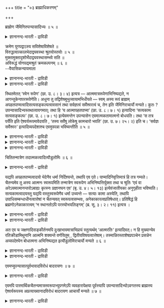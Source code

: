 +++
title = "०३ ब्राह्माधिकरणम्"

+++

ब्राह्मेण जैमिनिरुपन्यासादिभ्यः ॥ ५ ॥  
<details><summary>ज्ञानानन्द-भारती - द्राविडी</summary>

प्राह्मेण जैमिनिरुबन्यासादिप्य: ॥ ५ ॥
</details>

क्रमेण युगपद्वाऽस्य सविशेषाविशेषते ॥  
विरुद्धत्वात्कालभेदाद्व्यवस्था श्रुतयोस्तयोः ॥ ५ ॥  
मुक्तामुक्तादृशोर्भेदाद्व्यवस्थासम्भवे सति ॥  
अविरूद्धं योगपद्यमश्रुतं क्रमकल्पनम् ॥ ६ ॥  
--वैयासिकन्यायमाला

<details><summary>ज्ञानानन्द-भारती - द्राविडी</summary>

इवऩुक्कु सगुणमायिरुत्तल्, निर्गुणमायिरुत्तल् इरण्डुम् वरिसैयाग एऱ्पडुगिऱदा? अल्लदु समगालत् तिलेये? अन्द इरण्डु सुरुदिगळुम् विरुत्तमायिरुप्पदाल्, कालत्तिऩ् वित्यासत्तिऩाल् वियवस्तै।
</details>

<details><summary>ज्ञानानन्द-भारती - द्राविडी</summary>

मुक्तऩुडैय पार्वै, मुक्तऩल्लादवऩुडैय पार्वै इवैगळुक्कुळ् उळ्ळ पेदत्तिऩाल् वियवस्तै सम्बविक्किऱबडियाल्, समगालत्तिल् इरण्डुमिरुप्पदु विरुत्तमिल्लै। वरिसैयॆऩ्ऱु कल्बिप्पदु केट्कप्पडाददु (वेदत्तिल् काणाददु)।
</details>

स्थितमेतत् ‘स्वेन रूपेण’ (छा. उ. ८। ३। ४) इत्यत्र — आत्ममात्ररूपेणाभिनिष्पद्यते, न आगन्तुकेनापररूपेणेति। अधुना तु तद्विशेषबुभुत्सायामभिधीयते — स्वम् अस्य रूपं ब्राह्मम् अपहतपाप्मत्वादिसत्यसङ्कल्पत्वावसानं तथा सर्वज्ञत्वं सर्वेश्वरत्वं च, तेन इति जैमिनिराचार्यो मन्यते। कुतः ? उपन्यासादिभ्यस्तथात्वावगमात्; तथा हि ‘य आत्मापहतपाप्मा’ (छा. उ. ८। ७। १) इत्यादिना ‘सत्यकामः सत्यसङ्कल्पः’ (छा. उ. ८। ७। १) इत्येवमन्तेन उपन्यासेन एवमात्मकतामात्मनो बोधयति। तथा ‘स तत्र पर्येति इति ऐश्वर्यरूपमावेदयति , ‘तस्य सर्वेषु लोकेषु कामचारो भवति’ (छा. उ. ७। २५। २) इति च। ‘सर्वज्ञः सर्वेश्वरः’ इत्यादिव्यपदेशाश्च एवमुपपन्ना भविष्यन्तीति ॥ ५ ॥

<details><summary>ज्ञानानन्द-भारती - द्राविडी</summary>

(मुक्तऩ् सत्यगामत्वम् मुदलाऩ विसेषङ् गळुडऩ् कूडिऩवऩा अल्लदु निर्विसेष सैदऩ्य मात्र स्वरूबऩा ऎऩ्ऱु सन्देहम्। जैमिऩि मुदल् पक्षत्तैयुम् ओௗटुलोमि इरण्डावदु पक्षत्तैयुम् कूऱुगिऱार्गळ्। जैमिऩि विसेषङ्गळ् सत्यमॆऩ्ऱुम् ऒळडुलोमि असत् ऎऩ्ऱुम् कूऱुगिऱार्। सविसेषम् निर्विसेषम् इरण्डुम् ऒऩ्ऱुक्कॊऩ्ऱु विरुत्तमादलाल् मुदलिल् सविसेषमायुम् पिऩ्ऩाल् निर्विसेषमायुमा किऱाऩ् ऎऩ्ऱु पूर्वबक्षम्।
</details>

<details><summary>ज्ञानानन्द-भारती - द्राविडी</summary>

निर्विसेषम्दाऩ्। सत्यम्। विसेषम् सत्यमुमल्ल। असत्तुमल्ल। पॊय्याऩवै। आगवे उलगप्पार्वै यिल् सविसेषमागत् तोऩ्ऱिऩालुम् मुक्तऩुडैय पार्वैयिल् मुक्तऩ् निर्विसेष सैदऩ्य स्वरूबऩ्दाऩ् ऎऩ्ऱु सित्तान्दम्। इदुवे पादरायणमदम्।)
</details>

<details><summary>ज्ञानानन्द-भारती - द्राविडी</summary>

“तऩ्ऩुडैय रूबत्तुडऩ् (सान् VIII३–४;) ऎऩ्बदिल् आत्मावाग मात्तिरमिरुक्कुम् रूबत्तुडऩ् एऱ्पडुगिऱाऩ्, पुदिदागवरुम् वेऱु ऎन्द रूबत्तुडऩिल्लैयॆऩ्बदु तीर्माऩिक्कप् पट्टदु। इप्पॊऴुदु अदऩ् विसेषत्तै अऱिय विरुम्बुम्बोदु सॊल्लप्पडुगिऱदु; इवऩुडैय 'तऩ्रूबम्' ऎऩ्बदु पिरह्मत्तिऩ् स्वरूबम्, पाबमऱ्ऱदु ऎऩ्बदु मुदल् सत्य सङ्गल्बत्तऩ्मै वरैयिलुळ्ळदुम् अप्पडिये सर्वक्ञत्तऩ्मै, सर्वेसुवरत्तऩ्मैयुम् ; इन्द स्वरूबत्तुडऩ् आगिऱाऩ् ऎऩ्ऱु जैमिऩि आसार्यार् ऎण्णुगिऱार्। एऩ्? उबऩ्यासम् मुदलियदि लिरुन्दु अव्विदमिरुप्पदागत् तॆरिवदाल् अप्पडिये " ऎन्द आत्मा पाबमऱ्ऱवरो?'' (सान् VIII ७-१) ऎऩ्बदु मुदलाऩदाय् “सत्यगामऩ् सत्य सङ्गल्बऩ्” (VIII-७-१) ऎऩ्ऱु मुडिवुळ्ळदायुळ्ळ उबऩ्यासत्तिऩाल् आत्माविऱ्कु इव्विदम् स्वरूबत्तुडऩिरुक्कुम् तऩ्मैयै काट्टुगिऱदु। अप्पडिये "अवऩ् अङ्गे साप्पिट्टुक्कॊण्डु, विळैयाडिक्कॊण्डु रमित्तुक् कॊण्डु सुऱ्ऱिवरुगिऱाऩ्”। (सान् VIII १२-३) ऎऩ्ऱु ईसुवर सम्बन्दमाऩ रूबत्तै तॆरिविक्किऱदु “अवऩुक्कु ऎल्ला उलगङ्गळिलुम् इष्टप्पडि सञ्जारम् एऱ्पडुगिऱदु” (सान् VII-२५-२) ऎऩ्ऱुम्, "सर्वक्ञर्, सर्वेसुवरर्" ऎऩ्बदु मुदलाऩ कुऱिप्पिडुवदुम्गूड इव्विदम् पॊरुत्तमा किऩ्ऱऩ ऎऩ्ऱु।
</details>

चितितन्मात्रेण तदात्मकत्वादित्यौडुलोमिः ॥ ६ ॥  
<details><summary>ज्ञानानन्द-भारती - द्राविडी</summary>

सिदिदन्मात्रेण तदात्मगत्वादित्यौडुलोमि: ॥ ६ ॥
</details>

यद्यपि अपहतपाप्मत्वादयो भेदेनैव धर्मा निर्दिश्यन्ते, तथापि एव एते। पाप्मादिनिवृत्तिमात्रं हि तत्र गम्यते। चैतन्यमेव तु अस्य आत्मनः स्वरूपमिति तन्मात्रेण स्वरूपेण अभिनिष्पत्तिर्युक्ता तथा च श्रुतिः ‘एवं वा अरेऽयमात्मानन्तरोऽबाह्यः कृत्स्नः प्रज्ञानघन एव’ (बृ. उ. ४। ५। १३) इत्येवंजातीयका अनुगृहीता भविष्यति। सत्यकामत्वादयस्तु यद्यपि वस्तुस्वरूपेणैव धर्मा उच्यन्ते — सत्याः कामा अस्येति, तथापि उपाधिसम्बन्धाधीनत्वात्तेषां न चैतन्यवत् स्वरूपत्वसम्भवः, अनेकाकारत्वप्रतिषेधात्। प्रतिषिद्धं हि ब्रह्मणोऽनेकाकारत्वम् ‘न स्थानतोऽपि परस्योभयलिङ्गम्’ (ब्र. सू. ३। २। ११) इत्यत्र ।

<details><summary>ज्ञानानन्द-भारती - द्राविडी</summary>

पाबमऱ्ऱदऩ्मै मुदलियवै वेऱ्ऱुमैयुड ऩेये तर्मङ्गळाग सॊल्लप्पट्टिरुन्द पोदिलुम्गूड, इवै सप्तत्तिऩाल् कल्बिक्कप्पडुवदिऩाल् एऱ्पडुगिऱ वैगळेदाऩ् पाबम् मुदलियदिऩ् निविरुत्ति मात्तिरमल् लवा अङ्गे तॆरिगिऱदु? सैदऩ्यम् मट्टुमे इन्द आत्माविऩ् स्वरूबम् ऎऩ्बदऩाल्, अदु मात्तिरमा यिरुक्कुम् स्वरूबत्तुडऩ् एऱ्पडुवदु नियायमागुम् अप्पडियेदाऩ् इव्विदमाऩ इन्द आत्मा इडैयऱ् ऱवर्, वॆळियऱ्ऱवर्, पूर्णमायुळ्ळवर्, अऱिवुक्कट्टि ये" (पिरुहत् IV ५-१३) ऎऩ्बदु पोलुळ्ळ सुरुदिगळ् ऒप्पुक्कॊळ्ळप्पट्टदाग आगुम्।
</details>

<details><summary>ज्ञानानन्द-भारती - द्राविडी</summary>

सत्यगामत्तऩ्मै मुदलियवैयो वस्तुविऩ् स्वरूबमागवे तर्मङ्गळाग सॊल्लप्पट्टिरुन्द पोदिलुम् "इवरुडैय कामङ्गळ् सत्यम्" ऎऩ्ऱु, अप्पडियुम् अवैगळुक्कु उबादिगळुक्कु अदीऩमायि रुक्कुम् तऩ्मैयिरुप्पदाल् सैदऩ्यत्तैप्पोल स्वरूबत्तऩ्मै सम्बविक्कादु; पलविद रूबत्तुडऩि रुक्कुम् तऩ्मै मऱुक्कप्पट्टिरुप्पदाल्। पिरह्मत्तिऱ्कु पल रूबङ्गळिरुक्कुम् तऩ्मै "इडत्तिऩालुम् कूड परबिरह्मत्तिऱ्कु इरण्डुविद अडैयाळम् किडैया तु” (सूत्रम् III २-११) ऎऩ्बदिल् मऱुक्कप्पट्टिरुक्किऱदु अल्लवा?
</details>

अत एव च जक्षणादिसङ्कीर्तनमपि दुःखाभावमात्राभिप्रायं स्तुत्यर्थम् ‘आत्मरतिः’ इत्यादिवत्। न हि मुख्यान्येव रतिक्रीडामिथुनानि आत्मनि शक्यन्ते वर्णयितुम् , द्वितीयविषयत्वात्तेषाम्। तस्मान्निरस्ताशेषप्रपञ्चेन प्रसन्नेन अव्यपदेश्येन बोधात्मना अभिनिष्पद्यत इत्यौडुलोमिराचार्यो मन्यते ॥ ६ ॥

<details><summary>ज्ञानानन्द-भारती - द्राविडी</summary>

अदिऩालेये साप्पाडु मुदलियदैच् चॊल्लु वदुम्गूड तुक्कमिल्लैयॆऩ्बदै मात्तिरम् नोक्कमा युळ्ळदु, “तऩ्ऩिडत्तिलेये रदि" ऎऩ्बदु मुदलियवै पोल, स्तोत्रत्तिऱ्कागवुळ्ळदु। रदि, किरीडै, इरट्टै इवै मुक्कियमाऩवैगळागवे आत्माविडत्तिल् वर्णिक्क मुडियादल्लवा, अवैगळुक्कु इरण्डावदु वस्तुवै विषयमायुळ्ळदऩ्मैयिरुप्पदाल्?
</details>

<details><summary>ज्ञानानन्द-भारती - द्राविडी</summary>

आगैयाल् ऎल्ला पिरबञ्जमुम् निविरुत्तियाऩ ताय्, तॆळिवडैन्ददाय्, कुऱिप्पिट्ट मुडियाददाय् उळ्ळ ञाऩ स्वरूबऩाग आगिविडुगिऱाऩ् ऎऩ्ऱु ऒळडुलोमि आसार्यार् ऎण्णुगिऱार्।
</details>

एवमप्युपन्यासात्पूर्वभावादविरोधं बादरायणः ॥ ७ ॥  
<details><summary>ज्ञानानन्द-भारती - द्राविडी</summary>

एवमप्युबन्यासात्पूर्वबावादविरोदम् पादरायण: ॥ ७ ॥
</details>

एवमपि पारमार्थिकचैतन्यमात्रस्वरूपाभ्युपगमेऽपि व्यवहारापेक्षया पूर्वस्यापि उपन्यासादिभ्योऽवगतस्य ब्राह्मस्य ऐश्वर्यरूपस्य अप्रत्याख्यानादविरोधं बादरायण आचार्यो मन्यते ॥ ७ ॥

<details><summary>ज्ञानानन्द-भारती - द्राविडी</summary>

इप्पडियाऩालुम्, वास्तवमाग सैदऩ्यत्तै मात्तिरम् स्वरूबमॆऩ्ऱु ऒप्पुक्कॊण्डालुम्गूड, वियवहारत्तै अबेक्षित्तु मुऩ् सॊऩ्ऩ पिरह् मत्तिऩ् ऐसुवरिय स्वरूबम् कूड उबऩ्यासम् मुदलिय वैगळाल् अऱियप्पडुवदऱ्कु मऱुप्पु सॊल्लप्पडाद तिऩाल् विरोदमिल्लै ऎऩ्ऱु पादरायण आसार्यार् ऎण्णुगिऱर्।
</details>

